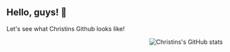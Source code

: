 ## Hello, guys! 👋

Let's see what Christins Github looks like!

<img align='right' src="https://github-readme-stats.vercel.app/api?username=Chen-Christins&count_private=true" alt="Christins's GitHub stats" />
